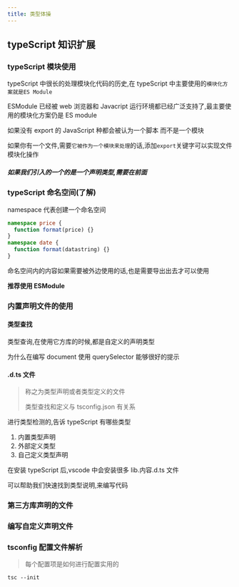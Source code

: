 ```yaml
---
title: 类型体操
---
```


## typeScript 知识扩展

### typeScript 模块使用

typeScript 中很长的处理模块化代码的历史,在 typeScript 中主要使用的`模块化方案就是ES Module`

ESModule 已经被 web 浏览器和 Javacript 运行环境都已经广泛支持了,最主要使用的模块化方案仍是 ES module

如果没有 export 的 JavaScript 种都会被认为一个脚本 而不是一个模块

如果你有一个文件,需要`它被作为一个模块来处理`的话,添加`export`关键字可以实现文件模块化操作

##### 如果我们引入的一个的是一个声明类型,需要在前面

### typeScript 命名空间(了解)

namespace 代表创建一个命名空间

```ts
namespace price {
  function format(price) {}
}
namespace date {
  function format(datastring) {}
}
```

命名空间内的内容如果需要被外边使用的话,也是需要导出出去才可以使用

**推荐使用 ESModule**

### 内置声明文件的使用

#### 类型查找

类型查询,在使用它方库的时候,都是自定义的声明类型

为什么在编写 document 使用 querySelector 能够很好的提示

#### .d.ts 文件

> 称之为类型声明或者类型定义的文件
>
> 类型查找和定义与 tsconfig.json 有关系

进行类型检测的,告诉 typeScript 有哪些类型

1. 内置类型声明
2. 外部定义类型
3. 自己定义类型声明

在安装 typeScript 后,vscode 中会安装很多 lib.内容.d.ts 文件

可以帮助我们快速找到类型说明,来编写代码

### 第三方库声明的文件

### 编写自定义声明文件

### tsconfig 配置文件解析

> 每个配置项是如何进行配置实用的

```shell
tsc --init
```
